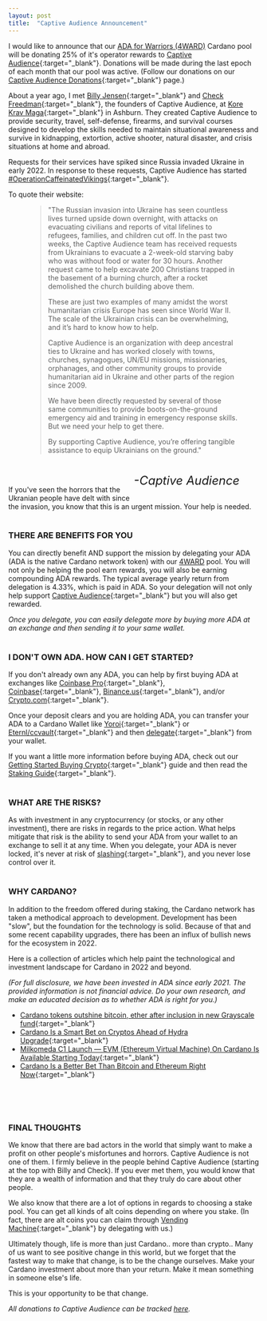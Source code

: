 ```yaml
---
layout: post
title:  "Captive Audience Announcement"
---
```

I would like to announce that our [ADA for Warriors (4WARD)](https://adaforwarriors.io) Cardano pool will be donating 25% of it's operator rewards to [Captive Audience](https://www.captiveaudienceptrt.com/){:target="_blank"}.  Donations will be made during the last epoch of each month that our pool was active.  (Follow our donations on our [Captive Audience Donations](/missions/captive-audience#ca-donations){:target="_blank"} page.)

About a year ago, I met [Billy Jensen](https://www.captiveaudienceptrt.com/our-ceo){:target="_blank"} and [Check Freedman](https://www.captiveaudienceptrt.com/our-coo){:target="_blank"}, the founders of Captive Audience, at [Kore Krav Maga](https://koreselfdefense.com/){:target="_blank"} in Ashburn.  They created Captive Audience to provide security, travel, self-defense, firearms, and survival courses designed to develop the skills needed to maintain situational awareness and survive in kidnapping, extortion, active shooter, natural disaster, and crisis situations at home and abroad.

Requests for their services have spiked since Russia invaded Ukraine in early 2022.  In response to these requests, Captive Audience has started [#OperationCaffeinatedVikings](https://www.captiveaudienceptrt.com/support-ukraine-ocv){:target="_blank"}.  

To quote their website:

<figure>
    <blockquote>
        <div class="quote-line-container">
            <p class="quote">"The Russian invasion into Ukraine has seen countless lives turned upside down overnight, with attacks on evacuating civilians and reports of vital lifelines to refugees, families, and children cut off. In the past two weeks, the Captive Audience team has received requests from Ukrainians to evacuate a 2-week-old starving baby who was without food or water for 30 hours. Another request came to help excavate 200 Christians trapped in the basement of a burning church, after a rocket demolished the church building above them.</p>
            <p class="quote">These are just two examples of many amidst the worst humanitarian crisis Europe has seen since World War II. The scale of the Ukrainian crisis can be overwhelming, and it’s hard to know how to help.</p>
            <p class="quote">Captive Audience is an organization with deep ancestral ties to Ukraine and has worked closely with towns, churches, synagogues, UN/EU missions, missionaries, orphanages, and other community groups to provide humanitarian aid in Ukraine and other parts of the region since 2009.</p>
            <p class="quote">We have been directly requested by several of those same communities to provide boots-on-the-ground emergency aid and training in emergency response skills. But we need your help to get there.</p>
            <p class="quote">By supporting Captive Audience, you’re offering tangible assistance to equip Ukrainians on the ground."</p>
        </div>
    </blockquote>
    <figcaption style="float:right !important"><cite style="font-size:24px !important"><p>-Captive Audience</p></cite></figcaption>
</figure>
<br />
<br />

If you've seen the horrors that the Ukranian people have delt with since the invasion, you know that this is an urgent mission.  Your help is needed.
<br />
<br />

### THERE ARE BENEFITS FOR YOU ###
You can directly benefit AND support the mission by delegating your ADA (ADA is the native Cardano network token) with our [4WARD](https://adaforwarriors.io) pool.  You will not only be helping the pool earn rewards, you will also be earning compounding ADA rewards.  The typical average yearly return from delegation is 4.33%, which is paid in ADA.  So your delegation will not only help support [Captive Audience](https://www.captiveaudienceptrt.com/){:target="_blank"} but you will also get rewarded.

_Once you delegate, you can easily delegate more by buying more ADA at an exchange and then sending it to your same wallet._
<br />
<br />

### I DON'T OWN ADA. HOW CAN I GET STARTED? ###
If you don't already own any ADA, you can help by first buying ADA at exchanges like [Coinbase Pro](https://pro.coinbase.com/){:target="_blank"}, [Coinbase](https://coinbase.com){:target="_blank"}, [Binance.us](https://www.binance.us/en/home){:target="_blank"}, and/or [Crypto.com](https://crypto.com/){:target="_blank"}.  

Once your deposit clears and you are holding ADA, you can transfer your ADA to a Cardano Wallet like [Yoroi](https://yoroi-wallet.com/#/){:target="_blank"} or [Eternl/ccvault](https://ccvault.io/app/mainnet/welcome){:target="_blank"} and then [delegate](/2021/11/23/staking-guide/){:target="_blank"} from your wallet.

If you want a little more information before buying ADA, check out our [Getting Started Buying Crypto](https://www.swiftcryptollc.com/2021/11/29/buying-crypto/){:target="_blank"} guide and then read the [Staking Guide](https://www.swiftcryptollc.com/2021/11/23/staking-guide/){:target="_blank"}.
<br />
<br />

### WHAT ARE THE RISKS? ###
As with investment in any cryptocurrency (or stocks, or any other investment), there are risks in regards to the price action.  What helps mitigate that risk is the ability to send your ADA from your wallet to an exchange to sell it at any time.  When you delegate, your ADA is never locked, it's never at risk of [slashing](https://cryptorobin.com/what-is-slashing/){:target="_blank"}, and you never lose control over it.
<br />
<br />

### WHY CARDANO? ###
In addition to the freedom offered during staking, the Cardano network has taken a methodical approach to development.  Development has been "slow", but the foundation for the technology is solid.  Because of that and some recent capability upgrades, there has been an influx of bullish news for the ecosystem in 2022.

Here is a collection of articles which help paint the technological and investment landscape for Cardano in 2022 and beyond.  

_(For full disclosure, we have been invested in ADA since early 2021.  The provided information is not financial advice.  Do your own research, and make an educated decision as to whether ADA is right for you.)_  

- [Cardano tokens outshine bitcoin, ether after inclusion in new Grayscale fund](https://seekingalpha.com/news/3816513-cardano-tokens-outshine-bitcoin-ether-after-inclusion-in-new-grayscale-fund){:target="_blank"}
- [Cardano Is a Smart Bet on Cryptos Ahead of Hydra Upgrade](https://investorplace.com/2022/03/cardano-ada-is-a-smart-bet-on-cryptos-ahead-of-hydra-upgrade/){:target="_blank"}
- [Milkomeda C1 Launch — EVM (Ethereum Virtual Machine) On Cardano Is Available Starting Today](https://medium.com/@milkomedafoundation/milkomeda-c1-launch-evm-on-cardano-is-available-starting-today-4a2c6ad26e9d){:target="_blank"}
- [Cardano Is a Better Bet Than Bitcoin and Ethereum Right Now](https://www.nasdaq.com/articles/cardano-is-a-better-bet-than-bitcoin-and-ethereum-right-now){:target="_blank"}
<br />
<br />
<br />

### FINAL THOUGHTS ###
We know that there are bad actors in the world that simply want to make a profit on other people's misfortunes and horrors.  Captive Audience is not one of them.  I firmly believe in the people behind Captive Audience (starting at the top with Billy and Check).  If you ever met them, you would know that they are a wealth of information and that they truly do care about other people.  

We also know that there are a lot of options in regards to choosing a stake pool.  You can get all kinds of alt coins depending on where you stake.  (In fact, there are alt coins you can claim through [Vending Machine](https://vm.adaseal.eu/pools){:target="_blank"} by delegating with us.)

Ultimately though, life is more than just Cardano.. more than crypto..  Many of us want to see positive change in this world, but we forget that the fastest way to make that change, is to be the change ourselves.  Make your Cardano investment about more than your return.  Make it mean something in someone else's life.

This is your opportunity to be that change. 

_All donations to Captive Audience can be tracked [here](/missions/captive-audience#ca-donations)._
